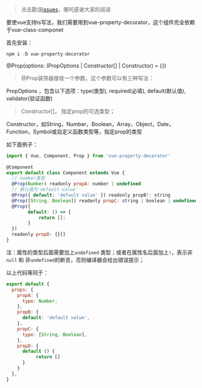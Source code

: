 > 点击勘误[issues](https://github.com/webVueBlog/learn-web/issues)，哪吒感谢大家的阅读

要使vue支持ts写法，我们需要用到vue-property-decorator，这个组件完全依赖于vue-class-componet

首先安装：

```js
npm i -D vue-property-decorator
```

@Prop(options: (PropOptions | Constructor[] | Constructor) = {}) 

> @Prop装饰器接收一个参数，这个参数可以有三种写法：

PropOptions ，包含以下选项：type(类型), required(必填), default(默认值), validator(验证函数)

> Constructor[]， 指定prop的可选类型；

Constructor，如String，Number，Boolean，Array，Object，Date，Function，Symbol或自定义函数类型等，指定prop的类型
 
如下面例子：

```js
import { Vue, Component, Prop } from 'vue-property-decorator'
 
@Component
export default class Component extends Vue {
  // number类型
  @Prop(Number) readonly propA: number | undefined
  // 默认值为'default value'
  @Prop({ default: 'default value' }) readonly propB!: string
  @Prop([String, Boolean]) readonly propC: string | boolean | undefined
  @Prop({
        default: () => {
            return [];
        }
  })
  readonly propD: {}[]
}
```

注：属性的类型后面需要加上`undefined` 类型；或者在属性名后面加上`!`，表示非`null` 和 非`undefined`的断言，否则编译器会给出错误提示；

以上代码等同于：

```js
export default {
  props: {
    propA: {
      type: Number,
    },
    propB: {
      default: 'default value',
    },
    propC: {
      type: [String, Boolean],
    },
    propD: {
      default () {
           return []
      }
    }
  },
}
```
